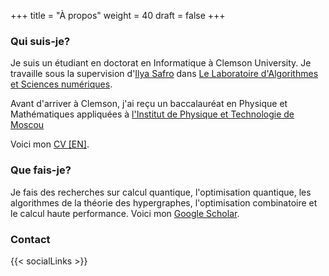 +++
title = "À propos"
weight = 40
draft = false
+++

### Qui suis-je?

Je suis un étudiant en doctorat en Informatique à Clemson University. Je travaille sous la supervision d'[Ilya Safro](https://people.cs.clemson.edu/~isafro/) dans [Le Laboratoire d'Algorithmes et Sciences numériques](https://people.cs.clemson.edu/~isafro/group.html).

Avant d'arriver à Clemson, j'ai reçu un baccalauréat en Physique et Mathématiques appliquées à [l'Institut de Physique et Technologie de Moscou](https://mipt.ru/english/)

Voici mon [CV \[EN\]](https://www.dropbox.com/s/njayar01aww562f/Resume%20Tech%20Master.pdf).

### Que fais-je?

Je fais des recherches sur calcul quantique, l'optimisation quantique, les algorithmes de la théorie des hypergraphes, l'optimisation combinatoire et le calcul haute performance. Voici mon [Google Scholar](https://scholar.google.com/citations?user=PxOuGGcAAAAJ&hl=fr). 

### Contact

{{< socialLinks >}}
